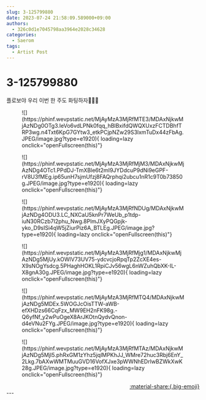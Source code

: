 ```yaml
---
slug: 3-125799880
date: 2023-07-24 21:58:09.589000+09:00
authors:
  - 326c0d1e7045798aa3964e2028c34628
categories:
  - Saerom
tags:
  - Artist Post
---
```


# 3-125799880

<div class="post-container" markdown="1">
<div class="content-container md-sidebar__scrollwrap" markdown="1">

플로보야 우리 이번 한 주도 화팅하자🕺🏻🩷
<figure markdown="1">
![](https://phinf.wevpstatic.net/MjAyMzA3MjRfMTE3/MDAxNjkwMjAzNDg0OTg3.IeVo6vdLPNk0fqq_hBlBxifdQWQXUxzFCTDBhfTRP3wg.n4Txt6KpG7GYtw3_etkPCjpNZw29S3lxmTuDx44zFbAg.JPEG/image.jpg?type=e1920){ loading=lazy onclick="openFullscreen(this)"}
</figure>

<figure markdown="1">
![](https://phinf.wevpstatic.net/MjAyMzA3MjRfMjM3/MDAxNjkwMjAzNDg4OTc1.PPdDJ-TmXBle6t2mI9JYDdcuP9dNi9eGPF-rV8U3fMEg.ip65unH7sjmUfzj8FAQrphqi2ubcu1nR1c9T0b73850g.JPEG/image.jpg?type=e1920){ loading=lazy onclick="openFullscreen(this)"}
</figure>

<figure markdown="1">
![](https://phinf.wevpstatic.net/MjAyMzA3MjRfNDUg/MDAxNjkwMjAzNDg4ODU3.LC_NXCaU5knPr7WeUb_p1tdp-iuN30RCzb7I2phu_Nwg.8PlmJXyPQGpjk-yko_D9sISi4qW5jZiurPiz6A_BTLEg.JPEG/image.jpg?type=e1920){ loading=lazy onclick="openFullscreen(this)"}
</figure>

<figure markdown="1">
![](https://phinf.wevpstatic.net/MjAyMzA3MjRfMjg1/MDAxNjkwMjAzNDg5MjUy.kOWlV73UV75-ydcvcjoRpqTp2ZcXE4es-X9sNOgYsdcg.5PHaghHOKL1RpiCJv56wgL6nWZuhQbXK-IL-X8gnA30g.JPEG/image.jpg?type=e1920){ loading=lazy onclick="openFullscreen(this)"}
</figure>

<figure markdown="1">
![](https://phinf.wevpstatic.net/MjAyMzA3MjRfMTQ4/MDAxNjkwMjAzNDg5MDEx.5WOGJcOisTTW-aWB-efXHDzs66CqFzx_MW9EH2nFK98g.-Q6yfNf_y2wPuOgeX8ArJKOtnQydvQnon-d4eVNu2FYg.JPEG/image.jpg?type=e1920){ loading=lazy onclick="openFullscreen(this)"}
</figure>

<figure markdown="1">
![](https://phinf.wevpstatic.net/MjAyMzA3MjRfMTAz/MDAxNjkwMjAzNDg5MjI5.phRxGM1zYhz5jqlMPKhJJ_WMre72huc3Rbj6EnY_2Lkg.7bAXwWMTMuuGVD16VofXJxe3pWWNhEDrlwBZWkXwK28g.JPEG/image.jpg?type=e1920){ loading=lazy onclick="openFullscreen(this)"}
</figure>


</div>
</div>

<div style="text-align: right;" markdown="1">
<a href="https://weverse.io/fromis9/artist/3-125799880" style="text-align: right;">:material-share:{.big-emoji}</a>
</div>
---
